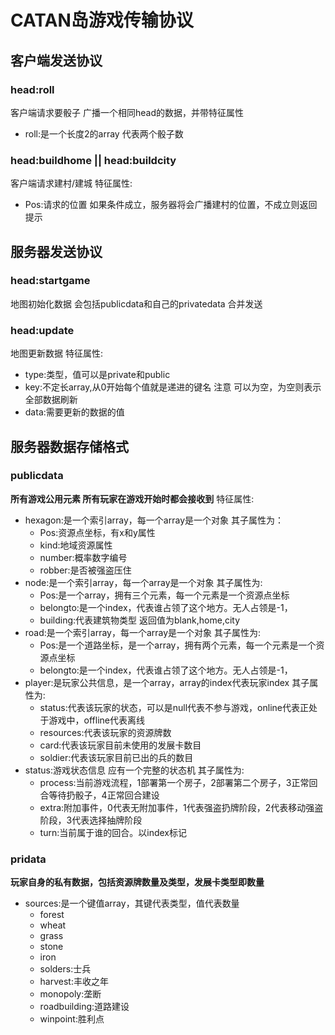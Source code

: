 # CATAN岛游戏传输协议
## 客户端发送协议
### head:roll
客户端请求要骰子
广播一个相同head的数据，并带特征属性
- roll:是一个长度2的array 代表两个骰子数

### head:buildhome || head:buildcity
客户端请求建村/建城
特征属性:
- Pos:请求的位置
如果条件成立，服务器将会广播建村的位置，不成立则返回提示

## 服务器发送协议
### head:startgame
地图初始化数据
会包括publicdata和自己的privatedata 合并发送

### head:update
地图更新数据
特征属性:
- type:类型，值可以是private和public
- key:不定长array,从0开始每个值就是递进的键名 注意 可以为空，为空则表示全部数据刷新
- data:需要更新的数据的值

## 服务器数据存储格式
### publicdata
**所有游戏公用元素 所有玩家在游戏开始时都会接收到**
特征属性:
- hexagon:是一个索引array，每一个array是一个对象
    其子属性为：
    - Pos:资源点坐标，有x和y属性
    - kind:地域资源属性
    - number:概率数字编号
    - robber:是否被强盗压住
- node:是一个索引array，每一个array是一个对象
    其子属性为:
    - Pos:是一个array，拥有三个元素，每一个元素是一个资源点坐标
    - belongto:是一个index，代表谁占领了这个地方。无人占领是-1，
    - building:代表建筑物类型 返回值为blank,home,city
- road:是一个索引array，每一个array是一个对象
    其子属性为:
    - Pos:是一个道路坐标，是一个array，拥有两个元素，每一个元素是一个资源点坐标
    - belongto:是一个index，代表谁占领了这个地方。无人占领是-1，
- player:是玩家公共信息，是一个array，array的index代表玩家index
    其子属性为:
    - status:代表该玩家的状态，可以是null代表不参与游戏，online代表正处于游戏中，offline代表离线
    - resources:代表该玩家的资源牌数
    - card:代表该玩家目前未使用的发展卡数目
    - soldier:代表该玩家目前已出的兵的数目
- status:游戏状态信息 应有一个完整的状态机
    其子属性为:
    - process:当前游戏流程，1部署第一个房子，2部署第二个房子，3正常回合等待扔骰子，4正常回合建设
    - extra:附加事件，0代表无附加事件，1代表强盗扔牌阶段，2代表移动强盗阶段，3代表选择抽牌阶段
    - turn:当前属于谁的回合。以index标记

### pridata
**玩家自身的私有数据，包括资源牌数量及类型，发展卡类型即数量**
- sources:是一个键值array，其键代表类型，值代表数量
    - forest
    - wheat
    - grass
    - stone
    - iron
    - solders:士兵
    - harvest:丰收之年
    - monopoly:垄断
    - roadbuilding:道路建设
    - winpoint:胜利点
